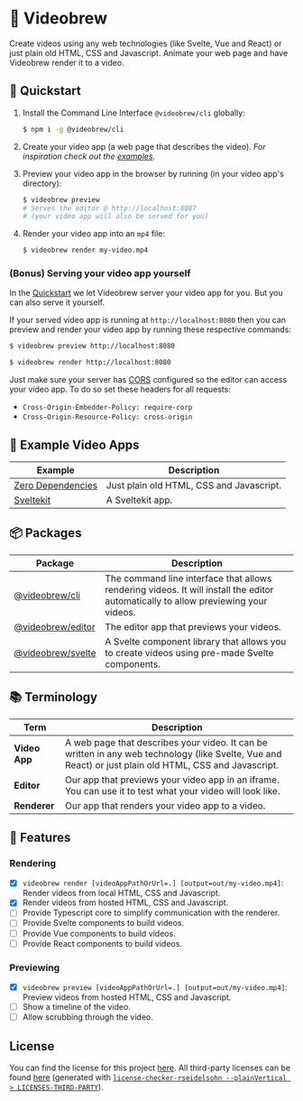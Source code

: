 # 📼 Videobrew

Create videos using any web technologies (like Svelte, Vue and React) or just plain old HTML, CSS and Javascript. Animate your web page and have Videobrew render it to a video.

## 🚀 Quickstart

1. Install the Command Line Interface `@videobrew/cli` globally:

    ```bash
    $ npm i -g @videobrew/cli
    ```

2. Create your video app (a web page that describes the video). *For inspiration check out the [examples](#examples).*

3. Preview your video app in the browser by running (in your video app's directory):
  
    ```bash
    $ videobrew preview 
    # Serves the editor @ http://localhost:8087
    # (your video app will also be served for you)
    ```

4. Render your video app into an `mp4` file:
  
    ```bash
    $ videobrew render my-video.mp4
    ```

### (Bonus) Serving your video app yourself

In the [Quickstart](#quickstart) we let Videobrew server your video app for you. But you can also serve it yourself.

If your served video app is running at `http://localhost:8080` then you can preview and render your video app by running these respective commands:

```bash
$ videobrew preview http://localhost:8080

$ videobrew render http://localhost:8080
```

Just make sure your server has [CORS](https://developer.mozilla.org/en-US/docs/Web/HTTP/CORS) configured so the editor can access your video app. To do so set these headers for all requests:
  - `Cross-Origin-Embedder-Policy: require-corp` 
  - `Cross-Origin-Resource-Policy: cross-origin`

## 🧪 Example Video Apps
| Example | Description |
| --- | --- |
| [Zero Dependencies](./examples/0-dependencies/) | Just plain old HTML, CSS and Javascript. |
| [Sveltekit](./examples/sveltekit/) | A Sveltekit app. |

## 📦 Packages

| Package | Description |
| --- | --- |
| [@videobrew/cli](./cli) | The command line interface that allows rendering videos. It will install the editor automatically to allow previewing your videos. |
| [@videobrew/editor](./editor) | The editor app that previews your videos. |
| [@videobrew/svelte](./svelte) | A Svelte component library that allows you to create videos using pre-made Svelte components. |

## 📚 Terminology

| Term | Description |
| --- | --- |
| **Video App** | A web page that describes your video. It can be written in any web technology (like Svelte, Vue and React) or just plain old HTML, CSS and Javascript. |
| **Editor** | Our app that previews your video app in an iframe. You can use it to test what your video will look like. |
| **Renderer** | Our app that renders your video app to a video. |

## 📃 Features

### Rendering
- [x] `videobrew render [videoAppPathOrUrl=.] [output=out/my-video.mp4]`: Render videos from local HTML, CSS and Javascript.
- [x] Render videos from hosted HTML, CSS and Javascript.
- [ ] Provide Typescript core to simplify communication with the renderer.
- [ ] Provide Svelte components to build videos.
- [ ] Provide Vue components to build videos.
- [ ] Provide React components to build videos.

### Previewing
- [x] `videobrew preview [videoAppPathOrUrl=.] [output=out/my-video.mp4]`:  Preview videos from hosted HTML, CSS and Javascript.
- [ ] Show a timeline of the video.
- [ ] Allow scrubbing through the video.

## License

You can find the license for this project [here](./LICENSE). All third-party licenses can be found [here](./LICENSES-THIRD-PARTY) (generated with [`license-checker-rseidelsohn --plainVertical > LICENSES-THIRD-PARTY`](https://www.npmjs.com/package/license-checker-rseidelsohn)).